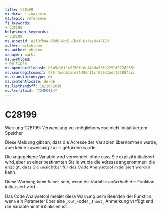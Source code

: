 ```yaml
---
title: C28199
ms.date: 11/04/2016
ms.topic: reference
f1_keywords:
- C28199
helpviewer_keywords:
- C28199
ms.assetid: a1f0fb4a-65d6-4bd1-8b4f-8a7ae8c47123
author: mikeblome
ms.author: mblome
manager: markl
ms.workload:
- multiple
ms.openlocfilehash: b645a10f1c9850ff6a542da385b2299f3728955c
ms.sourcegitcommit: 485ffaedb1ade71490f11cf05962add1718945cc
ms.translationtype: MT
ms.contentlocale: de-DE
ms.lasthandoff: 10/16/2019
ms.locfileid: "72450014"
---
```

# <a name="c28199"></a>C28199
Warnung C28199: Verwendung von möglicherweise nicht initialisiertem Speicher

 Diese Meldung gibt an, dass die Adresse der Variablen übernommen wurde, aber keine Zuweisung zu ihr gefunden wurde.

 Die angegebene Variable wird verwendet, ohne dass Sie explizit initialisiert wird, aber an einer bestimmten Stelle wurde die Adresse angenommen, die anzeigt, dass Sie unsichtbar für das Code Analysetool initialisiert werden kann.

 Diese Warnung kann falsch sein, wenn die Variable außerhalb der Funktion initialisiert wird.

 Das Code Analysetool meldet diese Warnung beim Beenden der Funktion, wenn ein Parameter über eine `_Out_`-oder `_Inout_` Anmerkung verfügt und die Variable nicht initialisiert ist.
